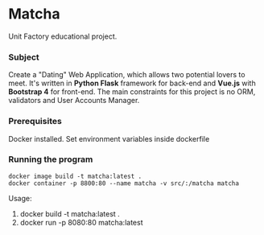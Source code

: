 # Matcha
Unit Factory educational project.

### Subject
Create a "Dating" Web Application, which allows two potential lovers to meet.
It's written in **Python Flask** framework for back-end and **Vue.js** with **Bootstrap 4** for front-end.
The main constraints for this project is no ORM, validators and User Accounts Manager.

### Prerequisites
Docker installed.
Set environment variables inside dockerfile

### Running the program
```
docker image build -t matcha:latest .
docker container -p 8800:80 --name matcha -v src/:/matcha matcha
```
Usage:
1. docker build -t matcha:latest .
2. docker run -p 8080:80 matcha:latest
